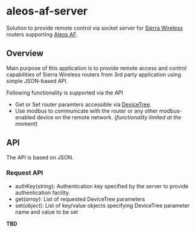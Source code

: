 # aleos-af-server
Solution to provide remote control via socket server for [Sierra Wireless](http://source.sierrawireless.com/) routers supporting [Aleos AF](http://source.sierrawireless.com/resources/airlink/aleos_af/aleos_af_home/).
## Overview
Main purpose of this application is to provide remote access and control capabilities of Sierra Wireless routers from 3rd party application using simple JSON-based API.

Following functionality is supported via the API
* Get or Set router paramters accessible via [DeviceTree](https://github.com/razakj/aleos-af-server/blob/master/docs/devicetree.txt).
* Use modbus to communicate with the router or any other modbus-enabled device on the remote network. (*functionality limited at the moment*)

## API
The API is based on JSON.

### Request API
* authKey(*string*): Authentication key specified by the server to provide authentication facility. 
* get(*array*): List of requested DeviceTree parameters
* set(*object*): List of key/value objects specifying DeviceTree parameter name and value to be set

**TBD**
